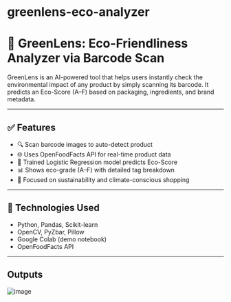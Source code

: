 # greenlens-eco-analyzer
# 🌱 GreenLens: Eco-Friendliness Analyzer via Barcode Scan

GreenLens is an AI-powered tool that helps users instantly check the environmental impact of any product by simply scanning its barcode. It predicts an Eco-Score (A–F) based on packaging, ingredients, and brand metadata.

---

## ✅ Features

- 🔍 Scan barcode images to auto-detect product
- 🌐 Uses OpenFoodFacts API for real-time product data
- 🤖 Trained Logistic Regression model predicts Eco-Score
- 📊 Shows eco-grade (A–F) with detailed tag breakdown
- 🌱 Focused on sustainability and climate-conscious shopping

---

## 🚀 Technologies Used

- Python, Pandas, Scikit-learn
- OpenCV, PyZbar, Pillow
- Google Colab (demo notebook)
- OpenFoodFacts API

---
## Outputs
![image](https://github.com/user-attachments/assets/9f1698c1-4fc6-47fe-acad-d1e1f5e8474c)

